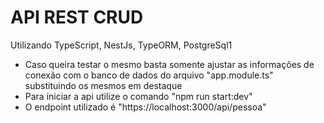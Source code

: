 # API REST CRUD

Utilizando TypeScript, NestJs, TypeORM, PostgreSql1

 * Caso queira testar o mesmo basta somente ajustar as informações de conexão com o banco de dados do arquivo "app.module.ts" substituindo os mesmos em destaque
 * Para iniciar a api utilize o comando "npm run start:dev" 
 * O endpoint utilizado é "https://localhost:3000/api/pessoa"
